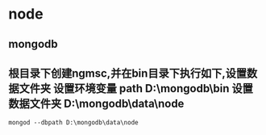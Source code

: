 node
========
mongodb
-----
根目录下创建ngmsc,并在bin目录下执行如下,设置数据文件夹
设置环境变量 path	D:\mongodb\bin
设置数据文件夹 D:\mongodb\data\node
-------
```
mongod --dbpath D:\mongodb\data\node
```
